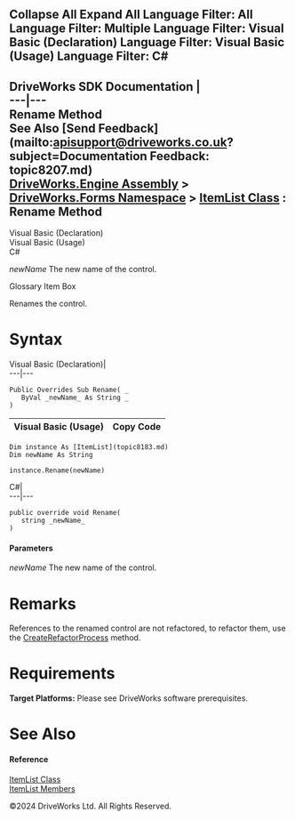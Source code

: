        

 Collapse All Expand All  Language Filter: All  Language Filter: Multiple  Language Filter: Visual Basic (Declaration) Language Filter: Visual Basic (Usage) Language Filter: C#  
---  
DriveWorks SDK Documentation  |   
---|---  
Rename Method   
See Also [Send Feedback](mailto:apisupport@driveworks.co.uk?subject=Documentation Feedback: topic8207.md)  
[DriveWorks.Engine Assembly](topic2156.md) > [DriveWorks.Forms Namespace](topic7266.md) > [ItemList Class](topic8183.md) : Rename Method  
---  
  
Visual Basic (Declaration)    
Visual Basic (Usage)    
C# 

_newName_
    The new name of the control.

Glossary Item Box

Renames the control. 

# Syntax

Visual Basic (Declaration)|   
---|---  
      
    
    Public Overrides Sub Rename( _
       ByVal _newName_ As String _
    )   
  
Visual Basic (Usage)| Copy Code  
---|---  
      
    
    Dim instance As [ItemList](topic8183.md)
    Dim newName As String
     
    instance.Rename(newName)  
  
C#|   
---|---  
      
    
    public override void Rename( 
       string _newName_
    )  
  
#### Parameters

 _newName_
    The new name of the control.

# Remarks

References to the renamed control are not refactored, to refactor them, use the [CreateRefactorProcess](topic7706.md) method.

# Requirements

**Target Platforms:** Please see DriveWorks software prerequisites.

# See Also

#### Reference

[ItemList Class](topic8183.md)   
[ItemList Members](topic8184.md)

©2024 DriveWorks Ltd. All Rights Reserved.
